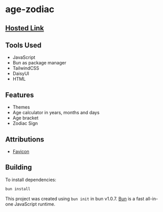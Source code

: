 # age-zodiac

## [Hosted Link](https://age-zodiac.vercel.app/)

## Tools Used

- JavaScript
- Bun as package manager
- TailwindCSS
- DaisyUI
- HTML

## Features

- Themes
- Age calculator in years, months and days
- Age bracket
- Zodiac Sign

## Attributions

- [Favicon](https://www.flaticon.com/free-icon/growth_3677076?term=age&page=1&position=6&origin=search&related_id=3677076)

## Building

To install dependencies:

```bash
bun install
```

This project was created using `bun init` in bun v1.0.7. [Bun](https://bun.sh) is a fast all-in-one JavaScript runtime.
